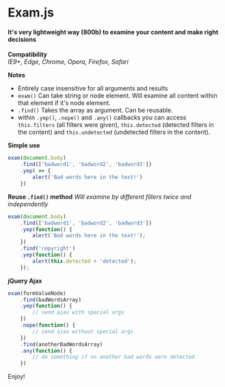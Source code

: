 # Exam.js
#### It's very lightweight way (800b) to examine your content and make right decisions  

**Compatibility**  
*IE9+, Edge, Chrome, Opera, Firefox, Safari*

**Notes**  
- Entirely case insensitive for all arguments and results
- `exam()` Can take string or node element. Will examine all content within that element if it's node element.
- `.find()` Takes the array as argument. Can be reusable.
- within `.yep()`, `.nope()` and `.any()` callbacks you can access `this.filters` (all filters were given), `this.detected` (detected filters in the content) and `this.undetected` (undetected filters in the content).

**Simple use**

```js
exam(document.body)
	.find(['badword1', 'badword2', 'badword3']) 
	.yep( => {
		alert('Bad words here in the text!')
	})
```

**Reuse `.find()` method**
*Will examine by different filters twice and independently*

```js
exam(document.body)
	.find(['badword1', 'badword2', 'badword3']) 
	.yep(function() {
		alert('Bad words here in the text!');
	})
	.find('copyright')
	.yep(function() {
		alert(this.detected + 'detected');
	});
```

**jQuery Ajax**

```js
exam(formValueNode)
	.find(badWordsArray)
	.yep(function() {
		// send ajax with special args
	})
	.nope(function() {
		// send ajax without special args
	})
	.find(anotherBadWordsArray)
	.any(function() {
		// do something if no another bad words were detected
	})
```

Enjoy!